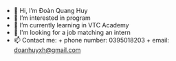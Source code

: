 - 👋 Hi, I’m Đoàn Quang Huy
- 👀 I’m interested in program 
- 🌱 I’m currently learning in VTC Academy
- 💞️ I'm looking for a job matching an intern
- 📫 Contact me:  + phone number: 0395018203
                  + email: doanhuyxh@gmail.com

